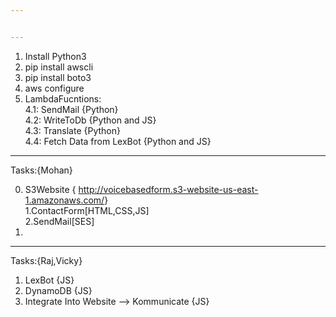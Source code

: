 ```yaml
---


---
```


<ol>
<li>Install Python3</li>
<li>pip install awscli</li>
<li>pip install boto3</li>
<li>aws configure</li>
<li>LambdaFucntions:<br>
4.1: SendMail  {Python}<br>
4.2: WriteToDb {Python and JS}<br>
4.3: Translate {Python}<br>
4.4: Fetch Data from LexBot {Python and JS}</li>
</ol>
<hr>
<p>Tasks:{Mohan}</p>
<ol start="0">
<li>S3Website { <a href="http://voicebasedform.s3-website-us-east-1.amazonaws.com/">http://voicebasedform.s3-website-us-east-1.amazonaws.com/</a>}<br>
1.ContactForm[HTML,CSS,JS]<br>
2.SendMail[SES]</li>
<li></li>
</ol>
<hr>
<p>Tasks:{Raj,Vicky}</p>
<ol>
<li>LexBot  {JS}</li>
<li>DynamoDB {JS}</li>
<li>Integrate Into Website --&gt; Kommunicate {JS}</li>
</ol>

